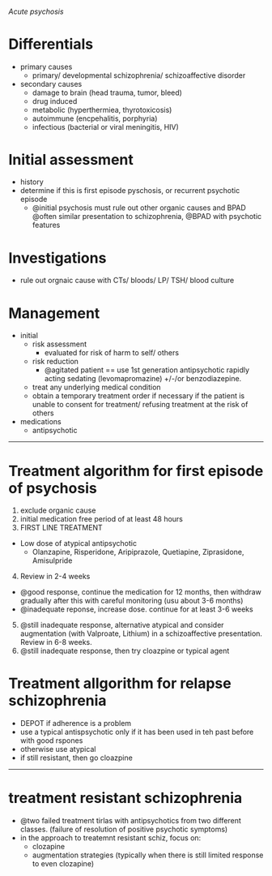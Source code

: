 ###### Acute psychosis

# Differentials
- primary causes
    + primary/ developmental schizophrenia/ schizoaffective disorder
- secondary causes
    + damage to brain (head trauma, tumor, bleed) 
    + drug induced
    + metabolic (hyperthermiea, thyrotoxicosis)
    + autoimmune (encpehalitis, porphyria)
    + infectious (bacterial or viral meningitis, HIV)

# Initial assessment
- history
- determine if this is first episode pyschosis, or recurrent psychotic episode
    + @initial psychosis must rule out other organic causes and BPAD @often similar presentation to schizophrenia, @BPAD with psychotic features


# Investigations
- rule out orgnaic cause with CTs/ bloods/ LP/ TSH/ blood culture

# Management
- initial
    + risk assessment
        * evaluated for risk of harm to self/ others
    + risk reduction    
        * @agitated patient == use 1st generation antipsychotic rapidly acting sedating (levomapromazine) +/-/or benzodiazepine. 
    + treat any underlying medical condition
    + obtain a temporary treatment order if necessary if the patient is unable to consent for treatment/ refusing treatment at the risk of others
- medications
    + antipsychotic

---------------------------------------------------------

# Treatment algorithm for first episode of psychosis
1. exclude organic cause
2. initial medication free period of at least 48 hours
3. FIRST LINE TREATMENT
- Low dose of atypical antipsychotic
    + Olanzapine, Risperidone, Aripiprazole, Quetiapine, Ziprasidone, Amisulpride
4. Review in 2-4 weeks
- @good response, continue the medication for 12 months, then withdraw gradually after this with careful monitoring (usu about 3-6 months)
- @inadequate reponse, increase dose. continue for at least 3-6 weeks
5. @still inadequate response, alternative atypical and consider augmentation (with Valproate, Lithium) in a schizoaffective presentation. Review in 6-8 weeks.
6. @still inadequate response, then try cloazpine or typical agent

# Treatment allgorithm for relapse schizophrenia
- DEPOT if adherence is a problem
- use a typical antispsychotic only if it has been used in teh past before with good rspones
- otherwise use atypical
- if still resistant, then go cloazpine

---------------------------------------------------------------
# treatment resistant schizophrenia
- @two failed treatment tirlas with antipsychotics from two different  classes. (failure of resolution of positive psychotic symptoms)
- in the approach to treatemnt resistant schiz, focus on:
    + clozapine
    + augmentation strategies (typically when there is still limited response to even clozapine)